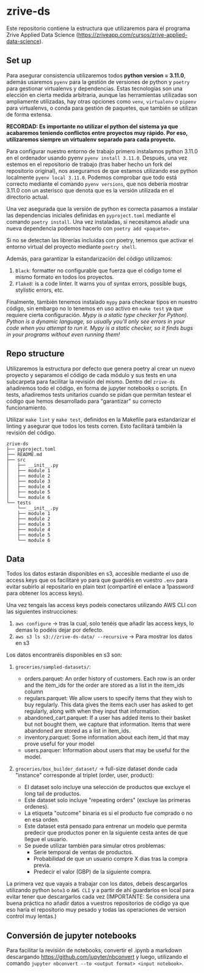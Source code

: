 # zrive-ds
Este repositorio contiene la estructura que utilizaremos para el programa Zrive Applied Data Science (https://zriveapp.com/cursos/zrive-applied-data-science).

## Set up
Para asegurar consistencia utilizaremos todos **python version = 3.11.0**, además usaremos `pyenv` para la gestión de versiones de python y `poetry` para gestionar virtualenvs y dependencias. Estas tecnologías son una elección en cierta medida arbitraria, aunque las herramientas utilizadas son ampliamente utilizadas, hay otras opciones como `venv`, `virtualenv` o `pipenv` para virtualenvs, o conda para gestión de paquetes, que también se utilizan de forma extensa.

**RECORDAD: Es importante no utilizar el python del sistema ya que acabaremos teniendo conflictos entre proyectos muy rápido. Por eso, utilizaremos siempre un virtualenv separado para cada proyecto.**

Para configurar nuestro entorno de trabajo primero instalamos python 3.11.0 en el ordenador usando pyenv `pyenv install 3.11.0`. 
Después, una vez estemos en el repositorio de trabajo (tras haber hecho un fork del repositorio original), nos aseguramos de que estamos utilizando ese python localmente `pyenv local 3.11.0`. Podemos comprobar que todo está correcto mediante el comando `pyenv versions`, que nos debería mostrar 3.11.0 con un asterisco que denota que es la versión utilizada en el directorio actual.

Una vez asegurada que la versión de python es correcta pasamos a instalar las dependencias iniciales definidas en `pyproject.toml` mediante el comando `poetry install`. Una vez instaladas, si necesitamos añadir una nueva dependencia podemos hacerlo con `poetry add <paquete>`.

Si no se detectan las librerías incluidas con poetry, tenemos que activar el entorno virtual del proyecto mediante `poetry shell`.

Además, para garantizar la estandarización del código utilizamos:
1. `Black`: formatter no configurable que fuerza que el código tome el mismo formato en todos los proyectos.
2. `Flake8`: is a code linter. It warns you of syntax errors, possible bugs, stylistic errors, etc.

Finalmente, también tenemos instalado `mypy` para checkear tipos en nuestro código, sin embargo no lo tenemos en uso activo en `make test` ya que requiere cierta configuración. _Mypy is a static type checker for Python). Python is a dynamic language, so usually you'll only see errors in your code when you attempt to run it. Mypy is a static checker, so it finds bugs in your programs without even running them!_

## Repo structure
Utilizaremos la estructura por defecto que genera poetry al crear un nuevo proyecto y separamos el código de cada módulo y sus tests en una subcarpeta para facilitar la revisión del mismo. Dentro del `zrive-ds` añadiremos todo el código, en forma de jupyter notebooks o scripts. En tests, añadiremos tests unitarios cuando se pidan que permitan testear el código que hemos desarrollado para "garantizar" su correcto funcionamiento.

Utilizar `make lint` y `make test`, definidos en la Makefile para estandarizar el linting y asegurar que todos los tests corren. Esto facilitará también la revisión del código.
```
zrive-ds
├── pyproject.toml
├── README.md
├── src
│   ├── __init__.py
│   ├── module 1
│   ├── module 2
│   ├── module 3
│   ├── module 4
│   ├── module 5
│   └── module 6
└── tests
    └── __init__.py
    ├── module 1
    ├── module 2
    ├── module 3
    ├── module 4
    ├── module 5
    └── module 6
```


## Data
Todos los datos estarán disponibles en s3, accesible mediante el uso de access keys que os facilitaré yo para que guardéis en vuestro `.env` para evitar subirlo al repositario en plain text (compartiré el enlace a 1password para obtener los access keys).

Una vez tengais las access keys podeis conectaros utilizando AWS CLI con las siguientes instrucciones:
1. `aws configure` -> tras la cual, solo tenéis que añadir las access keys, lo demas lo podéis dejar por defecto.
2. `aws s3 ls s3://zrive-ds-data/ --recursive` -> Para mostrar los datos en s3

Los datos encontraréis disponibles en s3 son:
1. `groceries/sampled-datasets/`:
    - orders.parquet: An order history of customers. Each row is an order and the item_ids for the order are stored as a list in the item_ids column
    - regulars.parquet: We allow users to specify items that they wish to buy regularly. This data gives the items each user has asked to get regularly, along with when they input that information.
    - abandoned_cart.parquet: If a user has added items to their basket but not bought them, we capture that information. Items that were abandoned are stored as a list in item_ids.
    - inventory.parquet: Some information about each item_id that may prove useful for your model
    - users.parquer: Information about users that may be useful for the model.

2. `groceries/box_builder_dataset/` -> full-size dataset donde cada "instance" corresponde al triplet (order, user, product):
    - El dataset solo incluye una selección de productos que excluye el long tail de productos. 
    - Este dataset solo incluye "repeating orders" (excluye las primeras ordenes). 
    - La etiqueta "outcome" binaria es si el producto fue comprado o no en esa orden.
    - Este dataset está pensado para entrenar un modelo que permita predecir que productos poner en la siguiente cesta antes de que llegue el usuario.
    - Se puede utilizar también para simular otros problemas:
        - Serie temporal de ventas de productos.
        - Probabilidad de que un usuario compre X dias tras la compra previa.
        - Predecir el valor (GBP) de la siguiente compra.


La primera vez que vayais a trabajar con los datos, debeis descargarlos utilizando python `boto3` o `AWS CLI` y a partir de ahí guardarlos en local para evitar tener que descargarlos cada vez (IMPORTANTE: Se considera una buena práctica no añadir datos a vuestros repositorios de código ya que eso haría el repositorio muy pesado y todas las operaciones de version control muy lentas.)

## Conversión de jupyter notebooks
Para facilitar la revisión de notebooks, convertir el .ipynb a markdown descargando https://github.com/jupyter/nbconvert y luego,
utilizando el comando `jupyter nbconvert --to <output format> <input notebook>`.
